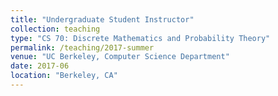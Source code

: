 ```yaml
---
title: "Undergraduate Student Instructor"
collection: teaching
type: "CS 70: Discrete Mathematics and Probability Theory"
permalink: /teaching/2017-summer
venue: "UC Berkeley, Computer Science Department"
date: 2017-06
location: "Berkeley, CA"
---
```

